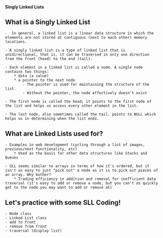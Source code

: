 #### Singly Linked Lists

## What is a Singly Linked List
    -  In general, a linked list is a linear data structure in which the elements are not stored at contiguous (next to each other) memory locations.

    - A singly linked list is a type of linked list that is unidirectional, that is, it can be traversed in only one direction from the front (head) to the end (tail).

    - Each element in a linked list is called a node. A single node contains two things:
        * data (a value)
        * a pointer to the next node 
            - The pointer is used for maintaining the structure of the list.
            - Without the pointer, the node effectively doesn't exist

    - The first node is called the head; it points to the first node of the list and helps us access every other element in the list.

    - The last node, also sometimes called the tail, points to NULL which helps us in determining when the list ends.

## What are Linked Lists used for?
    - Examples in web development (cycling through a list of images, previous/next functionality, etc)
        * Used as the basis for other data structures like Stacks and Queues

    - SLL seems similar to arrays in terms of how it's ordered, but it isn't as easy to just "pick out" a node as it is to pick out pieces of an array. Why bother?
        * Trading efficiency in addition and removal for inefficient data traversal (it's easy to add or remove a node, but you can't as quickly get to the node you may want to add or remove at)

## Let's practice with some SLL Coding!
    - Node class
    - Linked List class
    - add to front
    - remove from front
    - traversal (display list)